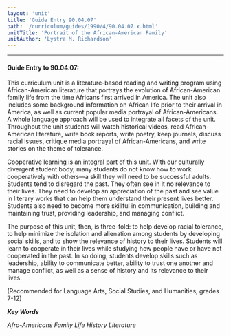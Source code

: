 ```yaml
---
layout: 'unit'
title: 'Guide Entry 90.04.07'
path: '/curriculum/guides/1990/4/90.04.07.x.html'
unitTitle: 'Portrait of the African-American Family'
unitAuthor: 'Lystra M. Richardson'
---
```


<body>
<hr/>
 <h4>
  Guide Entry to 90.04.07:
 </h4>
 This curriculum unit is a literature-based reading and writing program using African-American literature that portrays the evolution of African-American family life from the time Africans first arrived in America. The unit also includes some background information on African life prior to their arrival in America, as well as current popular media portrayal of African-Americans. A whole language approach will be used to integrate all facets of the unit. Throughout the unit students will watch historical videos, read African-American literature, write book reports, write poetry, keep journals, discuss racial issues, critique media portrayal of African-Americans, and write stories on the theme of tolerance.
 <p>
  Cooperative learning is an integral part of this unit. With our culturally divergent student body, many students do not know how to work cooperatively with others—a skill they will need to be successful adults. Students tend to disregard the past. They often see in it no relevance to their lives. They need to develop an appreciation of the past and see value in literary works that can help them understand their present lives better. Students also need to become more skillful in communication, building and maintaining trust, providing leadership, and managing conflict.
 </p>
 <p>
  The purpose of this unit, then, is three-fold: to help develop racial tolerance, to help minimize the isolation and alienation among students by developing social skills, and to show the relevance of history to their lives. Students will learn to cooperate in their lives while studying how people have or have not cooperated in the past. In so doing, students develop skills such as leadership, ability to communicate better, ability to trust one another and manage conflict, as well as a sense of history and its relevance to their lives.
 </p>
 <p>
  (Recommended for Language Arts, Social Studies, and Humanities, grades 7-12)
 </p>
<p>
  <b>
   <i>
    Key Words
   </i>
  </b>
  <br/>
 </p>
 <p>
  <i>
   Afro-Americans Family Life History Literature
  </i>
 </p>

</body>
